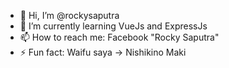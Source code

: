 - 👋 Hi, I’m @rockysaputra
- 🌱 I’m currently learning VueJs and ExpressJs
- 📫 How to reach me: Facebook "Rocky Saputra"
- ⚡ Fun fact: Waifu saya -> Nishikino Maki

<!---
rockysaputra/rockysaputra is a ✨ special ✨ repository because its `README.md` (this file) appears on your GitHub profile.
You can click the Preview link to take a look at your changes.
--->
